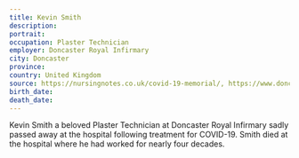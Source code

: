 ```yaml
---
title: Kevin Smith
description: 
portrait: 
occupation: Plaster Technician
employer: Doncaster Royal Infirmary
city: Doncaster
province: 
country: United Kingdom
source: https://nursingnotes.co.uk/covid-19-memorial/, https://www.doncasterfreepress.co.uk/health/coronavirus/beloved-medic-who-spent-four-decades-doncaster-royal-infirmary-dies-coronavirus-2536684
birth_date: 
death_date: 
---
```


Kevin Smith a beloved Plaster Technician at Doncaster Royal Infirmary sadly passed away at the hospital following treatment for COVID-19. Smith died at the hospital where he had worked for nearly four decades.